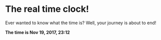 # The real time clock!

Ever wanted to know what the time is? Well, your journey is about to end!

**The time is Nov 19, 2017, 23:12**